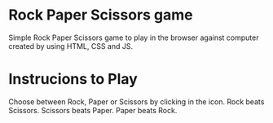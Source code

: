 # Rock Paper Scissors game
Simple Rock Paper Scissors game to play in the browser against computer created by using HTML, CSS and JS. 

# Instrucions to Play
Choose between Rock, Paper or Scissors by clicking in the icon.
Rock beats Scissors.
Scissors beats Paper.
Paper beats Rock.

